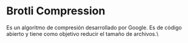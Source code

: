 # Brotli Compression

Es un algoritmo de compresión desarrollado por Google. Es de código abierto y tiene como objetivo reducir el tamaño de archivos.\
